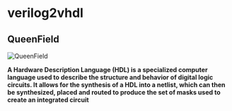 # verilog2vhdl
## QueenField

![QueenField](../master/icon.jpg)

**A Hardware Description Language (HDL) is a specialized computer language used to describe the structure and behavior of digital logic circuits. It allows for the synthesis of a HDL into a netlist, which can then be synthesized, placed and routed to produce the set of masks used to create an integrated circuit**
